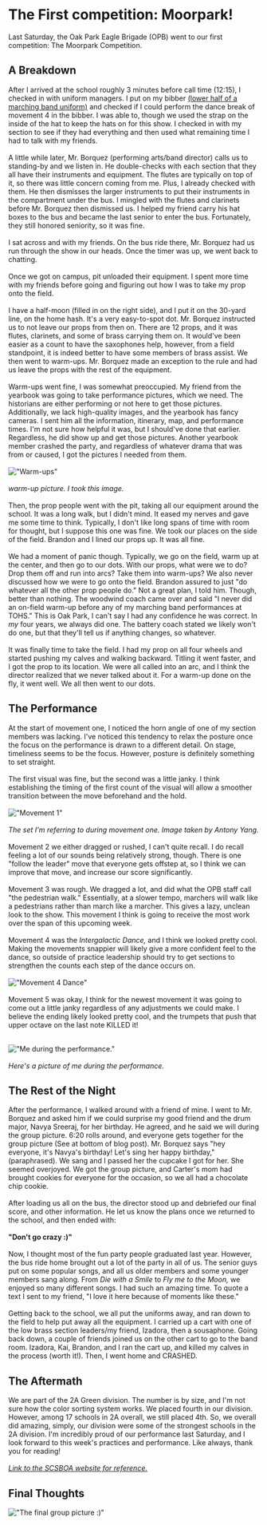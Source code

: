 # The First competition: Moorpark!
Last Saturday, the Oak Park Eagle Brigade (OPB) went to our first competition: The Moorpark Competition. 

## A Breakdown
After I arrived at the school roughly 3 minutes before call time (12:15), I checked in with uniform managers. I put on my bibber [(lower half of a marching band uniform)](https://stanbury.com/products/ultra-bibbers-28-inseam-shorter-length) and checked if I could perform the dance break of movement 4 in the bibber. I was able to, though we used the strap on the inside of the hat to keep the hats on for this show. I checked in with my section to see if they had everything and then used what remaining time I had to talk with my friends. <br><br>
A little while later, Mr. Borquez (performing arts/band director) calls us to standing-by and we listen in. He double-checks with each section that they all have their instruments and equipment. The flutes are typically on top of it, so there was little concern coming from me. Plus, I already checked with them. He then dismisses the larger instruments to put their instruments in the compartment under the bus. I mingled with the flutes and clarinets before Mr. Borquez then dismissed us. I helped my friend carry his hat boxes to the bus and became the last senior to enter the bus. Fortunately, they still honored seniority, so it was fine. <br><br>
I sat across and with my friends. On the bus ride there, Mr. Borquez had us run through the show in our heads. Once the timer was up, we went back to chatting. <br><br>
Once we got on campus, pit unloaded their equipment. I spent more time with my friends before going and figuring out how I was to take my prop onto the field. <br><br>
I have a half-moon (filled in on the right side), and I put it on the 30-yard line, on the home hash. It's a very easy-to-spot dot. Mr. Borquez instructed us to not leave our props from then on. There are 12 props, and it was flutes, clarinets, and some of brass carrying them on. It would've been easier as a count to have the saxophones help, however, from a field standpoint, it is indeed better to have some members of brass assist. We then went to warm-ups. Mr. Borquez made an exception to the rule and had us leave the props with the rest of the equipment. <br><br>
Warm-ups went fine, I was somewhat preoccupied. My friend from the yearbook was going to take performance pictures, which we need. The historians are either performing or not here to get those pictures. Additionally, we lack high-quality images, and the yearbook has fancy cameras. I sent him all the information, itinerary, map, and performance times. I'm not sure how helpful it was, but I should've done that earlier. Regardless, he did show up and get those pictures. Another yearbook member crashed the party, and regardless of whatever drama that was from or caused, I got the pictures I needed from them. <br><br>
!["Warm-ups"](https://photos.smugmug.com/Moorpark-Competition-10202024/i-KPfkGgh/0/M8PTpMTD7z3jzhKjSzKxkMvJxtS83Vsqg7HvZdr2R/L/IMG_4753-L.jpg)<br><br>
*warm-up picture. I took this image.*<br><br>
Then, the prop people went with the pit, taking all our equipment around the school. It was a long walk, but I didn't mind. It eased my nerves and gave me some time to think. Typically, I don't like long spans of time with room for thought, but I suppose this one was fine. We took our places on the side of the field. Brandon and I lined our props up. It was all fine. <br><br>
We had a moment of panic though. Typically, we go on the field, warm up at the center, and then go to our dots. With our props, what were we to do? Drop them off and run into arcs? Take them into warm-ups? We also never discussed how we were to go onto the field. Brandon assured to just "do whatever all the other prop people do." Not a great plan, I told him. Though, better than nothing. The woodwind coach came over and said "I never did an on-field warm-up before any of my marching band performances at TOHS." This is Oak Park, I can't say I had any confidence he was correct. In *my* four years, we always did one. The battery coach stated we likely won't do one, but that they'll tell us if anything changes, so whatever. <br><br>
It was finally time to take the field. I had my prop on all four wheels and started pushing my calves and walking backward. Titling it went faster, and I got the prop to its location. We were all called into an arc, and I think the director realized that we never talked about it. For a warm-up done on the fly, it went well. We all then went to our dots. 

## The Performance
At the start of movement one, I noticed the horn angle of one of my section members was lacking. I've noticed this tendency to relax the posture once the focus on the performance is drawn to a different detail. On stage, timeliness seems to be the focus. However, posture is definitely something to set straight. <br><br>
The first visual was fine, but the second was a little janky. I think establishing the timing of the first count of the visual will allow a smoother transition between the move beforehand and the hold.  <br><br>
!["Movement 1"](https://photos.smugmug.com/Moorpark-Competition-10202024/i-qdt2DpP/0/KZrX3vxKgPc4qzwcsRF6mbNWb2zs2x9xfVtxQZp72/L/IMG_5053-L.jpg)<br><br>
*The set I'm referring to during movement one. Image taken by Antony Yang.*<br><br>
Movement 2 we either dragged or rushed, I can't quite recall. I do recall feeling a lot of our sounds being relatively strong, though. There is one "follow the leader" move that everyone gets offstep at, so I think we can improve that move, and increase our score significantly. <br><br> 
Movement 3 was rough. We dragged a lot, and did what the OPB staff call "the pedestrian walk." Essentially, at a slower tempo, marchers will walk like a pedestrians rather than march like a marcher. This gives a lazy, unclean look to the show. This movement I think is going to receive the most work over the span of this upcoming week. <br><br>
Movement 4 was the *Intergalactic Dance,* and I think we looked pretty cool. Making the movements snappier will likely give a more confident feel to the dance, so outside of practice leadership should try to get sections to strengthen the counts each step of the dance occurs on. <br><br>
!["Movement 4 Dance"](https://photos.smugmug.com/Moorpark-Competition-10202024/i-hVp45wk/0/MrHq99MGQWD5X5rw4KtmBZ9f9RDQmDcmL2xmdXBNn/L/IMG_5132-L.jpg)<br><br>
Movement 5 was okay, I think for the newest movement it was going to come out a little janky regardless of any adjustments we could make. I believe the ending likely looked pretty cool, and the trumpets that push that upper octave on the last note KILLED it! <br><br>

!["Me during the performance."](https://photos.smugmug.com/Moorpark-Competition-10202024/i-vRT7rvd/0/L6zrSpwDJsLQLHsXx6kdgNVkWDbmMcRJMLQ3Ck8Xw/L/_NZ84710-L.jpg)<br><br>
*Here's a picture of me during the performance.*

## The Rest of the Night
After the performance, I walked around with a friend of mine. I went to Mr. Borquez and asked him if we could surprise my good friend and the drum major, Navya Sreeraj, for her birthday. He agreed, and he said we will during the group picture. 6:20 rolls around, and everyone gets together for the group picture (See at bottom of blog post). Mr. Borquez says "hey everyone, it's Navya's birthday! Let's sing her happy birthday," (paraphrased). We sang and I passed her the cupcake I got for her. She seemed overjoyed. We got the group picture, and Carter's mom had brought cookies for everyone for the occasion, so we all had a chocolate chip cookie. <br><br>
After loading us all on the bus, the director stood up and debriefed our final score, and other information. He let us know the plans once we returned to the school, and then ended with: <br><br>
**"Don't go crazy :)"**
<br><br>
Now, I thought most of the fun party people graduated last year. However, the bus ride home brought out a lot of the party in all of us. The senior guys put on some popular songs, and all us older members and some younger members sang along. From *Die with a Smile* to *Fly me to the Moon,* we enjoyed so many different songs. I had such an amazing time. To quote a text I sent to my friend, "I love it here because of moments like these."<br><br>
Getting back to the school, we all put the uniforms away, and ran down to the field to help put away all the equipment. I carried up a cart with one of the low brass section leaders/my friend, Izadora, then a sousaphone. Going back down, a couple of friends joined us on the other cart to go to the band room. Izadora, Kai, Brandon, and I ran the cart up, and killed my calves in the process (worth it!). Then, I went home and CRASHED.

## The Aftermath
We are part of the 2A Green division. The number is by size, and I'm not sure how the color sorting system works. We placed fourth in our division. However, among 17 schools in 2A overall, we still placed 4th. So, we overall did amazing, simply, our division were some of the strongest schools in the 2A division. I'm incredibly proud of our performance last Saturday, and I look forward to this week's practices and performance. Like always, thank you for reading!<br><br>
*[Link to the SCSBOA website for reference.](https://www.scsboa.org/2024-field-season/)*
## Final Thoughts

!["The final group picture :)"](https://photos.smugmug.com/Moorpark-Competition-10202024/i-NVLczmz/0/LJ5Gx72KxQHpMccNHz6mRXMv9R93q2BQxVF6vjJBW/XL/IMG_8760-XL.jpg)
